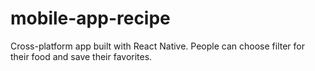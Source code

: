 # mobile-app-recipe

Cross-platform app built with React Native. People can choose filter for their food and save their favorites.
